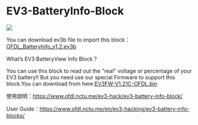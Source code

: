 # EV3-BatteryInfo-Block
![](https://img.youtube.com/vi/ALjr_WyAamI/hqdefault.jpg)

You can download ev3b file to import this block：[OFDL_BatteryInfo_v1.2.ev3b](https://github.com/a10036gt/EV3-BatteryInfo-Block/releases/download/v1.2/OFDL_BatteryInfo_v1.2.ev3b)

What’s EV3 BatteryView Info Block？

You can use this block to read out the "real" voltage or percentage of your EV3 battery!!
But you need use our special Firmware to support this block.You can download from here.[EV3FW-V1.21C-OFDL.bin](https://github.com/a10036gt/EV3-BatteryInfo-Block/releases/download/v1.2/EV3FW-V1.21C-OFDL.bin)

使用說明：https://www.ofdl.nctu.me/ev3-hack/ev3-battery-info-block/

User Guide：https://www.ofdl.nctu.me/en/ev3-hacking/ev3-battery-info-blocks/
